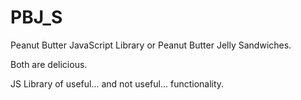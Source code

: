 # PBJ_S
Peanut Butter JavaScript Library
or 
Peanut Butter Jelly Sandwiches.  

Both are delicious.

JS Library of useful... and not useful... functionality.

